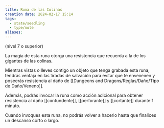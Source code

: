 ```yaml
---
title: Runa de las Colinas
creation date: 2024-02-17 15:14
tags:
  - state/seedling
  - type/note
aliases:
---
```

(nivel 7 o superior)

La magia de esta runa otorga una resistencia que recuerda a la de los gigantes de las colinas. 

Mientras vistas o lleves contigo un objeto que tenga grabada esta runa, tendrás ventaja en las tiradas de salvación para evitar que te envenenen y poseerás resistencia al daño de [[Dungeons and Dragons/Reglas/Daño/Tipo de Daño/Veneno]].

Además, podrás invocar la runa como acción adicional para obtener resistencia al daño [[contundente]], [[perforante]] y [[cortante]] durante 1 minuto. 

Cuando invoques esta runa, no podrás volver a hacerlo hasta que finalices un descanso corto o largo.

